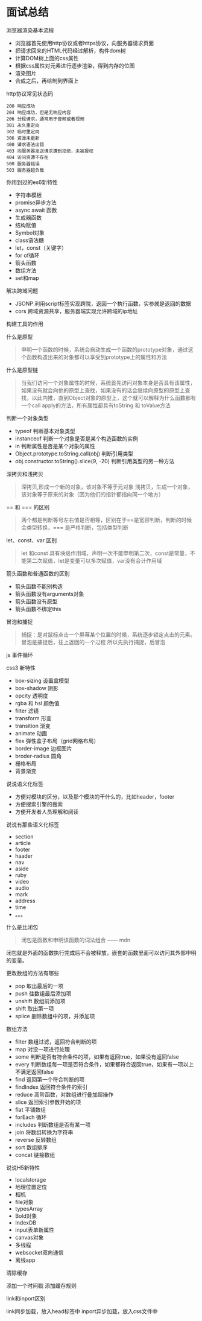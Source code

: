 # 面试总结

浏览器渲染基本流程

* 浏览器首先使用http协议或者https协议，向服务器请求页面
* 把请求回来的HTML代码经过解析，构件dom树
* 计算DOM树上面的css属性
* 根据css属性对元素进行逐步渲染，得到内存的位图
* 渲染图片
* 合成之后，再绘制到界面上

http协议常见状态码

    200 响应成功
    204 响应成功，但是无响应内容
    206 分段请求，通常用于音频或者视频
    301 永久重定向
    302 临时重定向
    306 资源未更新
    400 请求语法出错
    403 向服务器发送请求遭到拒绝，未被授权
    404 访问资源不存在
    500 服务器错误
    503 服务器超负载

你用到过的es6新特性

* 字符串模板
* promise异步方法
* async await 函数
* 生成器函数
* 结构赋值
* Symbol对象
* class语法糖
* let，const（关键字）
* for of循环
* 箭头函数
* 数组方法
* set和map

解决跨域问题

* JSONP 利用script标签实现跨院，返回一个执行函数，实参就是返回的数据
* cors 跨域资源共享，服务器端实现允许跨域的ip地址

构建工具的作用

什么是原型

> 申明一个函数的时候，系统会自动生成一个函数的prototype对象，通过这个函数构造出来的对象都可以享受到prototype上的属性和方法

什么是原型链

> 当我们访问一个对象属性的时候，系统首先访问对象本身是否具有该属性，如果没有就会向他的原型上查找，如果没有的话会继续向原型的原型上查找，以此内推，直到Object对象的原型上，这个就可以解释为什么函数都有一个call apply的方法，所有属性都具有toString 和 toValue方法

判断一个对象类型

* typeof 判断基本对象类型
* instanceof 判断一个对象是否是某个构造函数的实例
* in 判断属性是否是某个对象的属性
* Object.prototype.toString.call(obj) 判断引用类型
* obj.constructor.toString().slice(9, -20) 判断引用类型的另一种方法

深拷贝和浅拷贝

> 深拷贝,形成一个新的对象，该对象不等于元对象
> 浅拷贝，生成一个对象，该对象等于原来的对象（因为他们的指针都指向同一个地方）

== 和 === 的区别

> 两个都是判断等号左右值是否相等，区别在于\==是宽容判断，判断的时候会类型转换，\=== 是严格判断，包括类型判断

let、const、var 区别

> let 和const 具有块级作用域，声明一次不能申明第二次，const是常量，不能第二次赋值，let是变量可以多次赋值，var没有会计作用域

箭头函数和普通函数的区别

* 箭头函数不能别构造
* 箭头函数没有arguments对象
* 箭头函数没有原型
* 箭头函数不绑定this

冒泡和捕捉

> 捕捉：是对鼠标点击一个屏幕某个位置的时候，系统逐步锁定点击的元素。
> 冒泡是捕捉后，往上返回的一个过程
> 所以先执行捕捉，后冒泡

js 事件循环

css3 新特性

* box-sizing 设置盒模型
* box-shadow 阴影
* opcity 透明度
* rgba 和 hsl 颜色值
* filter 滤镜
* transform 形变
* transition 渐变
* animate 动画
* flex 弹性盒子布局（grid网格布局）
* border-image 边框图片
* broder-radius 圆角
* 栅格布局
* 背景渐变

说说语义化标签

* 方便对模块的区分，以及那个模块的干什么的，比如header，footer
* 方便搜索引擎的搜索
* 方便开发者人员理解和阅读

说说有那些语义化标签

* section
* article
* footer
* haader
* nav
* aside
* ruby
* video
* audio
* mark
* address
* time
* 。。。

什么是比闭包

> 闭包是函数和申明该函数的词法组合 —— mdn

闭包就是外面的函数执行完成后不会被释放，嵌套的函数里面可以访问其外部申明的变量。

更改数组的方法有哪些

* pop 取出最后的一项
* push 往数组最后添加项
* unshift 数组前添加项
* shift 取出第一项
* splice 删除数组中的项，并添加项

数组方法

* filter 数组过滤，返回符合判断的项
* map 对没一项进行处理
* some 判断是否有符合条件的项，如果有返回true，如果没有返回false
* every 判断数组每一项是否符合条件，如果都符合返回true，如果有一项以上不满足返回false
* find 返回第一个符合判断的项
* findIndex 返回符合条件的索引
* reduce 高阶函数，对数组进行叠加超操作
* slice 返回索引参数开始的项
* flat 平铺数组
* forEach 循环
* includes 判断数组是否有某一项
* join 将数组转换为字符串
* reverse 反转数组
* sort 数组排序
* concat 链接数组

说说H5新特性

* localstorage
* 地理位置定位
* 相机
* file对象
* typesArray
* Bold对象
* IndexDB
* input表单新属性
* canvas对象
* 多线程
* websocket双向通信
* 离线app

清除缓存

添加一个时间戳
添加缓存规则

link和inport区别

link同步加载，放入head标签中
inport异步加载，放入css文件中
